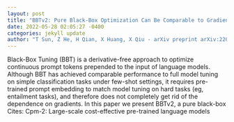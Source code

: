 ```yaml
--- 
layout: post 
title: "BBTv2: Pure Black-Box Optimization Can Be Comparable to Gradient Descent for Few-Shot Learning" 
date: 2022-05-28 02:05:27 -0400 
categories: jekyll update 
author: "T Sun, Z He, H Qian, X Huang, X Qiu - arXiv preprint arXiv:2205.11200, 2022" 
--- 
```

Black-Box Tuning (BBT) is a derivative-free approach to optimize continuous prompt tokens prepended to the input of language models. Although BBT has achieved comparable performance to full model tuning on simple classification tasks under few-shot settings, it requires pre-trained prompt embedding to match model tuning on hard tasks (eg, entailment tasks), and therefore does not completely get rid of the dependence on gradients. In this paper we present BBTv2, a pure black-box Cites: Cpm-2: Large-scale cost-effective pre-trained language models